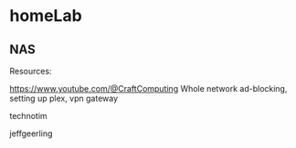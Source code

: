 # homeLab


## NAS

Resources:

https://www.youtube.com/@CraftComputing
Whole network ad-blocking, setting up plex, vpn gateway

technotim

jeffgeerling



